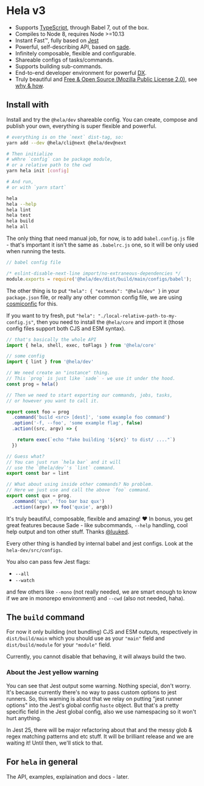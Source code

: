 # Hela v3

- Supports [TypeScript](https://www.typescriptlang.org/), through Babel 7, out of the box.
- Compiles to Node 8, requires Node >=10.13
- Instant Fast™, fully based on [Jest](https://github.com/facebook/jest)
- Powerful, self-describing API, based on [sade](https://github.com/lukeed/sade).
- Infinitely composable, flexible and configurable.
- Shareable configs of tasks/commands.
- Supports building sub-commands.
- End-to-end developer environment for powerful [DX](https://hackernoon.com/developer-experience-dx-devs-are-people-too-6590d6577afe?gi=99bd2721df2b).
- Truly beautiful and [Free & Open Source (Mozilla Public License 2.0)](https://www.mozilla.org/en-US/MPL/2.0/), see [why & how](https://www.hashicorp.com/blog/introducing-a-cla).

## Install with

Install and try the `@hela/dev` shareable config. You can create, compose and publish your own,
everything is super flexible and powerful.

```bash
# everything is on the `next` dist-tag, so:
yarn add --dev @hela/cli@next @hela/dev@next

# Then initialize
# wHhre `config` can be package module,
# or a relative path to the cwd
yarn hela init [config]

# And run,
# or with `yarn start`

hela
hela --help
hela lint
hela test
hela build
hela all
```

The only thing that need manual job, for now, is to add `babel.config.js`
file - that's important it isn't the same as `.babelrc.js` one, so it will be only used when running the tests.

```js
// babel config file

/* eslint-disable-next-line import/no-extraneous-dependencies */
module.exports = require('@hela/dev/dist/build/main/configs/babel');
```

The other thing is to put `"hela": { "extends": "@hela/dev" }` in your `package.json` file, or really any other common config file, we are using [cosmiconfic](https://github.com/davidtheclark/cosmiconfig/) for this. 

If you want to try fresh, put `"hela": "./local-relative-path-to-my-config.js"`, then you need to install the `@hela/core` and import it (those config files support both CJS and ESM syntax).

```js
// that's basically the whole API
import { hela, shell, exec, toFlags } from '@hela/core'

// some config
import { lint } from '@hela/dev'

// We need create an "instance" thing.
// This `prog` is just like `sade` - we use it under the hood.
const prog = hela()

// Then we need to start exporting our commands, jobs, tasks,
// or however you want to call it.

export const foo = prog
  .command('build <src> [dest]', 'some example foo command')
  .option('-f, --foo', 'some example flag', false)
  .action((src, argv) => {

    return exec(`echo "fake building '${src}' to dist/ ...."`)
  })

// Guess what?
// You can just run `hela bar` and it will
// use the `@hela/dev`'s `lint` command. 
export const bar = lint

// What about using inside other commands? No problem.
// Here we just use and call the above `foo` command. 
export const qux = prog.
  .command('qux', 'foo bar baz qux')
  .action((argv) => foo('quxie', argb))
```

It's truly beautiful, composable, flexible and amazing! :heart:
In bonus, you get great features because Sade - like subcommands, `--help` handling,
cool help output and ton other stuff. Thanks [@luuked](https://github.com/lukeed).


Every other thing is handled by internal babel and jest configs. Look at the `hela-dev/src/configs`.

You also can pass few Jest flags:
- `--all`
- `--watch`

and few others like `--mono` (not really needed, we are smart enough to know if we are in monorepo environment) and `--cwd` (also not needed, haha).


## The `build` command

For now it only building (not bundling) CJS and ESM outputs, respectively in `dist/build/main` which you should use as your `"main"` field and `dist/build/module` for your `"module"` field.

Currently, you cannot disable that behaving, it will always build the two.

### About the Jest yellow warning

You can see that Jest output some warning. Nothing special, don't worry. It's because currently there's no way to pass custom options to jest runners. So, this warning is about that we relay on putting "jest runner options" into the Jest's global config `haste` object. But that's a pretty specific field in the Jest global config, also we use namespacing so it won't hurt anything.

In Jest 25, there will be major refactoring about that and the messy glob & regex matching patterns and etc stuff. It will be brilliant release and we are waiting it! Until then, we'll stick to that.

## For `hela` in general

The API, examples, explaination and docs - later.